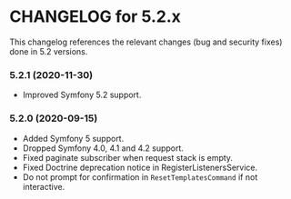 CHANGELOG for 5.2.x
===================

This changelog references the relevant changes (bug and security fixes) done
in 5.2 versions.

### 5.2.1 (2020-11-30)

* Improved Symfony 5.2 support.

### 5.2.0 (2020-09-15)

* Added Symfony 5 support.
* Dropped Symfony 4.0, 4.1 and 4.2 support.
* Fixed paginate subscriber when request stack is empty.
* Fixed Doctrine deprecation notice in RegisterListenersService.
* Do not prompt for confirmation in `ResetTemplatesCommand` if not interactive.
